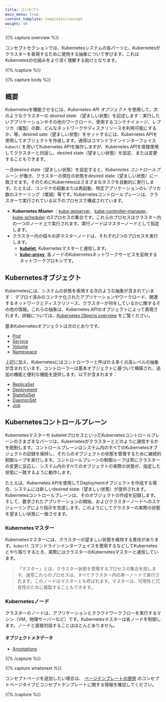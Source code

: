```yaml
---
title: コンセプト
main_menu: true
content_template: templates/concept
weight: 40
---
```


{{% capture overview %}}

コンセプトセクションでは、Kubernetesシステムの各パーツと、Kubernetesがクラスターを表現するために使用する抽象について学びます。これはKubernetesの仕組みをより深く理解する助けとなります。

{{% /capture %}}

{{% capture body %}}

## 概要

Kubernetesを機能させるには、*Kubernetes API オブジェクト* を使用して、次のようなクラスターの *desired state* （望ましい状態）を記述します：実行したいアプリケーションやその他のワークロード、使用するコンテナイメージ、レプリカ（複製）の数、どんなネットワークやディスクリソースを利用可能にするか、等。desired sate（望ましい状態）をセットするには、Kubernetes APIを使用してオブジェクトを作成します。通常はコマンドラインインターフェイス `kubectl` を用いてKubernetes APIを操作しますが、Kubernetes APIを直接使用してクラスターと対話し、desired state（望ましい状態）を設定、または変更することもできます。

一旦desired state（望ましい状態）を設定すると、*Kubernetes コントロールプレーン* が働き、クラスターの現在の状態をdesired state（望ましい状態）に一致させます。そのためにKubernetesはさまざまなタスクを自動的に実行します。たとえば、コンテナの起動または再起動、特定アプリケーションのレプリカ数のスケーリング（増減）等です。Kubernetesコントロールプレーンは、クラスターで実行されている以下のプロセスで構成されています。

* **Kubernetes Master** ：[kube-apiserver](/docs/admin/kube-apiserver/)、[kube-controller-manager](/docs/admin/kube-controller-manager/)、[kube-scheduler](/docs/admin/kube-scheduler/)  の3プロセスの集合です。これらのプロセスはクラスター内の一つのノード上で実行されます。実行ノードはマスターノードとして指定します。
* クラスター内の個々の非マスターノードは、それぞれ2つのプロセスを実行します。
  * **[kubelet](/docs/admin/kubelet/)**, Kubernetesマスターと通信します。
  * **[kube-proxy](/docs/admin/kube-proxy/)**, 各ノードのKubernetesネットワークサービスを反映するネットワークプロキシです。

## Kubernetesオブジェクト

Kubernetesには、システムの状態を表現する次のような抽象が含まれています： デプロイ済みのコンテナ化されたアプリケーションやワークロード、関連するネットワークとディスクリソース、クラスターが何をしているかに関するその他の情報。これらの抽象は、Kubernetes APIのオブジェクトによって表現されます。詳細については、[Kubernetes Objects overview](/docs/concepts/abstractions/overview/) をご覧ください。

基本Kubernetesオブジェクトは次のとおりです。

* [Pod](/docs/concepts/workloads/pods/pod-overview/)
* [Service](/docs/concepts/services-networking/service/)
* [Volume](/docs/concepts/storage/volumes/)
* [Namespace](/docs/concepts/overview/working-with-objects/namespaces/)

上記に加え、Kubernetesにはコントローラーと呼ばれる多くの高レベルの抽象が含まれています。コントローラーは基本オブジェクトに基づいて構築され、追加の機能と便利な機能を提供します。以下が含まれます：

* [ReplicaSet](/docs/concepts/workloads/controllers/replicaset/)
* [Deployment](/docs/concepts/workloads/controllers/deployment/)
* [StatefulSet](/docs/concepts/workloads/controllers/statefulset/)
* [DaemonSet](/docs/concepts/workloads/controllers/daemonset/)
* [Job](/docs/concepts/workloads/controllers/jobs-run-to-completion/)

## Kubernetesコントロールプレーン

Kubernetesマスターや kubeletプロセスといったKubernetesコントロールプレーンのさまざまなパーツは、Kubernetesがクラスターとどのように通信するかを統制します。コントロールプレーンはシステム内のすべてのKubernetesオブジェクトの記録を保持し、それらのオブジェクトの状態を管理するために継続的制御ループを実行します。コントロールプレーンの制御ループは常にクラスターの変更に反応し、システム内のすべてのオブジェクトの実際の状態が、指定した状態に一致するように動作します。

たとえば、Kubernetes APIを使用してDeploymentオブジェクトを作成する場合、システムには新しいdesired state（望ましい状態）が提供されます。Kubernetesコントロールプレーンは、そのオブジェクトの作成を記録します。そして、要求されたアプリケーションの開始、およびクラスターノードへのスケジューリングにより指示を完遂します。このようにしてクラスターの実際の状態を望ましい状態に一致させます。

### Kubernetesマスター

Kubernetesマスターには、クラスターの望ましい状態を維持する責任があります。`kubectl` コマンドラインインターフェイスを使用するなどしてKubernetesとやり取りするとき、実際にはクラスターのKubernetesマスターと通信しています。

>「マスター」とは、クラスター状態を管理するプロセスの集合を指します。通常これらのプロセスは、すべてクラスター内の単一ノードで実行されます。このノードはマスターとも呼ばれます。マスターは、可用性と冗長性のために複製することもできます。

### Kubernetesノード

クラスターのノードは、アプリケーションとクラウドワークフローを実行するマシン（VM、物理サーバーなど）です。Kubernetesマスターは各ノードを制御します。ノードと直接対話することはほとんどありません。

#### オブジェクトメタデータ


* [Annotations](/docs/concepts/overview/working-with-objects/annotations/)

{{% /capture %}}

{{% capture whatsnext %}}

コンセプトページを追加したい場合は、
[ページテンプレートの使用](/docs/home/contribute/page-templates/)
のコンセプトページタイプとコンセプトテンプレートに関する情報を確認してください。

{{% /capture %}}
